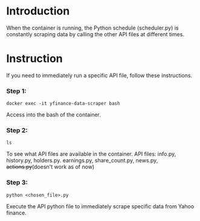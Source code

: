 # Introduction

When the container is running, the Python schedule (scheduler.py) is constantly scraping data by calling the other API files at different times.

# Instruction

If you need to immediately run a specific API file, follow these instructions.

### Step 1:
```
docker exec -it yfinance-data-scraper bash
```
Access into the bash of the container.

### Step 2:
```
ls
```
To see what API files are available in the container.
API files: info.py, history.py, holders.py. earnings.py, share_count.py, news.py, ~~actions.py~~(doesn't work as of now)

### Step 3:
```
python <chosen_file>.py
```
Execute the API python file to immediately scrape specific data from Yahoo finance.